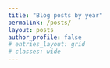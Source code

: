```yaml
---
title: "Blog posts by year"
permalink: /posts/
layout: posts
author_profile: false
# entries_layout: grid
# classes: wide
---
```

